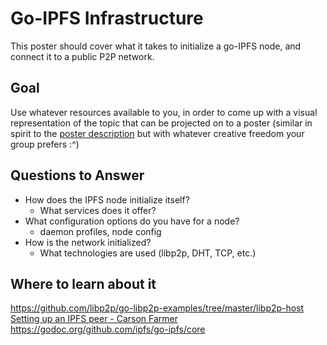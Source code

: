 # Go-IPFS Infrastructure

This poster should cover what it takes to initialize a go-IPFS node, and connect it to a public P2P network.

## Goal

Use whatever resources available to you, in order to come up with a visual representation of the topic that can be projected on to a poster (similar in spirit to the [poster description](README.md#description) but with whatever creative freedom your group prefers :^)

## Questions to Answer

- How does the IPFS node initialize itself?
  - What services does it offer?
- What configuration options do you have for a node?
  - daemon profiles, node config 
- How is the network initialized?
  - What technologies are used (libp2p, DHT, TCP, etc.) 

## Where to learn about it

<https://github.com/libp2p/go-libp2p-examples/tree/master/libp2p-host>  
[Setting up an IPFS peer - Carson Farmer](https://medium.com/textileio/tutorial-series-setting-up-an-ipfs-peer-4056e6c69612)  
<https://godoc.org/github.com/ipfs/go-ipfs/core>
